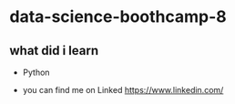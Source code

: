 # data-science-boothcamp-8

## what did i learn
- Python

- you can find me on Linked https://www.linkedin.com/
